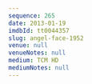 ```yaml
---
sequence: 265
date: 2013-01-19
imdbId: tt0044357
slug: angel-face-1952
venue: null
venueNotes: null
medium: TCM HD
mediumNotes: null
---
```

